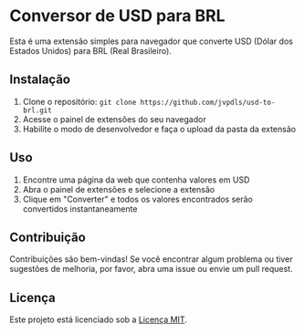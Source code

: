 # Conversor de USD para BRL

Esta é uma extensão simples para navegador que converte USD (Dólar dos Estados Unidos) para BRL (Real Brasileiro).

## Instalação

1. Clone o repositório: `git clone https://github.com/jvpdls/usd-to-brl.git`
2. Acesse o painel de extensões do seu navegador
3. Habilite o modo de desenvolvedor e faça o upload da pasta da extensão

## Uso
1. Encontre uma página da web que contenha valores em USD
2. Abra o painel de extensões e selecione a extensão
3. Clique em "Converter" e todos os valores encontrados serão convertidos instantaneamente


## Contribuição

Contribuições são bem-vindas! Se você encontrar algum problema ou tiver sugestões de melhoria, por favor, abra uma issue ou envie um pull request.

## Licença

Este projeto está licenciado sob a [Licença MIT](https://github.com/jvpdls/usd-to-brl/blob/main/LICENSE).
